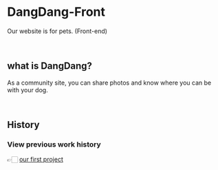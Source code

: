 # DangDang-Front
Our website is for pets. (Front-end) 

<br>

## what is DangDang?
As a community site, you can share photos and know where you can be with your dog.

<br>

## History
### View previous work history    
👉🏻 [our first project](https://github.com/Lluora/Team14)


